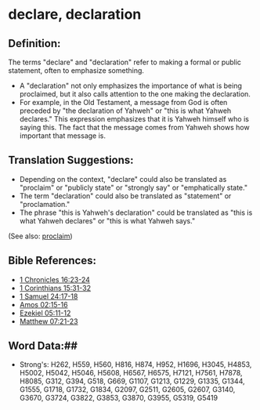 # declare, declaration #

## Definition: ##

The terms "declare" and "declaration" refer to making a formal or public statement, often to emphasize something.

* A "declaration" not only emphasizes the importance of what is being proclaimed, but it also calls attention to the one making the declaration.
* For example, in the Old Testament, a message from God is often preceded by "the declaration of Yahweh" or "this is what Yahweh declares." This expression emphasizes that it is Yahweh himself who is saying this. The fact that the message comes from Yahweh shows how important that message is.

## Translation Suggestions: ##

* Depending on the context, "declare" could also be translated as "proclaim" or "publicly state" or "strongly say" or "emphatically state."
* The term "declaration" could also be translated as "statement" or "proclamation."
* The phrase "this is Yahweh's declaration" could be translated as "this is what Yahweh declares" or "this is what Yahweh says." 

(See also: [proclaim](../other/proclaim.md))

## Bible References: ##

* [1 Chronicles 16:23-24](rc://en/tn/help/1ch/16/23)
* [1 Corinthians 15:31-32](rc://en/tn/help/1co/15/31)
* [1 Samuel 24:17-18](rc://en/tn/help/1sa/24/17)
* [Amos 02:15-16](rc://en/tn/help/amo/02/15)
* [Ezekiel 05:11-12](rc://en/tn/help/ezk/05/11)
* [Matthew 07:21-23](rc://en/tn/help/mat/07/21)

## Word Data:##

* Strong's: H262, H559, H560, H816, H874, H952, H1696, H3045, H4853, H5002, H5042, H5046, H5608, H6567, H6575, H7121, H7561, H7878, H8085, G312, G394, G518, G669, G1107, G1213, G1229, G1335, G1344, G1555, G1718, G1732, G1834, G2097, G2511, G2605, G2607, G3140, G3670, G3724, G3822, G3853, G3870, G3955, G5319, G5419

